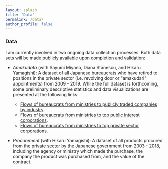 ```yaml
---
layout: splash
title: "Data"
permalink: /data/
author_profile: false
---
```


### Data

I am currently involved in two ongoing data collection processes. Both data sets will be made publicly available upon completion and validation: 

- *Amakudata* (with Sayumi Miyano, Diana Stanescu, and Hikaru Yamagishi): A dataset of all Japanese bureaucrats who have retired to positions in the private sector (i.e. revolving door or "amakudari" appointments) from 2009 - 2019. While the full dataset is forthcoming, some preliminary descriptive statistics and data visualizations are presented at the following links:  
	- [Flows of bureaucrats from ministries to publicly traded companies by industry](https://www.trevorincerti.com/files/ministry_industry.html).
	- [Flows of bureaucrats from ministries to top public interest corporations](https://www.trevorincerti.com/files/public_interest_chord.jpeg).
	- [Flows of bureaucrats from ministries to top private sector corporations](https://www.trevorincerti.com/files/private_chord.jpeg).  


- *Procurement* (with Hikaru Yamagishi): A dataset of all products procured from the private sector by the Japanese government from 2003 - 2018, including the agency or ministry which made the purchase, the company the product was purchased from, and the value of the contract.










